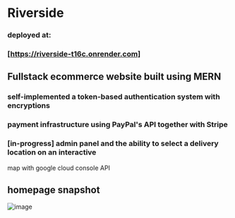 # Riverside

### deployed at:

### [https://riverside-t16c.onrender.com]

## Fullstack ecommerce website built using MERN

### self-implemented a token-based authentication system with encryptions

### payment infrastructure using PayPal's API together with Stripe

### [in-progress] admin panel and the ability to select a delivery location on an interactive

map with google cloud console API

## homepage snapshot

![image](https://user-images.githubusercontent.com/63427503/208351250-3352fa31-ef97-4942-b042-67be924d8300.png)
